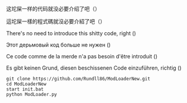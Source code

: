 这坨屎一样的代码就没必要介绍了吧（）

這坨屎一樣的程式碼就沒必要介紹了吧（）

There's no need to introduce this shitty code, right ()

Этот дерьмовый код больше не нужен ()

Ce code comme de la merde n'a pas besoin d'être introduit ()

Es gibt keinen Grund, diesen beschissenen Code einzuführen, richtig ()

```batch
git clone https://github.com/Rundll86/ModLoaderNew.git
cd ModLoaderNew
start init.bat
python ModLoader.py
```
